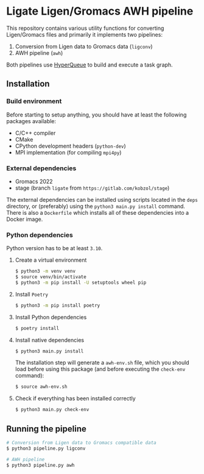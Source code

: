 # Ligate Ligen/Gromacs AWH pipeline
This repository contains various utility functions for converting Ligen/Gromacs files and primarily
it implements two pipelines:
1) Conversion from Ligen data to Gromacs data (`ligconv`)
2) AWH pipeline (`awh`)

Both pipelines use [HyperQueue](https://it4innovations.github.io/hyperqueue) to build and execute
a task graph.

## Installation

### Build environment
Before starting to setup anything, you should have at least the following packages available:

- C/C++ compiler
- CMake
- CPython development headers (`python-dev`)
- MPI implementation (for compiling `mpi4py`)

### External dependencies
- Gromacs 2022
- stage (branch `ligate` from `https://gitlab.com/kobzol/stage`)

The external dependencies can be installed using scripts located
in the `deps` directory, or (preferably) using the `python3 main.py install` command.
There is also a `Dockerfile` which installs all of these dependencies into a Docker image.

### Python dependencies
Python version has to be at least `3.10`.

1) Create a virtual environment
    ```bash
    $ python3 -m venv venv
    $ source venv/bin/activate
    $ python3 -m pip install -U setuptools wheel pip 
    ```
2) Install `Poetry`
    ```bash
    $ python3 -m pip install poetry 
    ```
3) Install Python dependencies
    ```bash
    $ poetry install 
    ```
4) Install native dependencies
   ```bash
   $ python3 main.py install
   ```
   The installation step will generate a `awh-env.sh` file, which you should load before using this
   package (and before executing the `check-env` command):
   ```bash
   $ source awh-env.sh
   ```

5) Check if everything has been installed correctly
   ```bash
   $ python3 main.py check-env
   ```

## Running the pipeline
```bash
# Conversion from Ligen data to Gromacs compatible data
$ python3 pipeline.py ligconv

# AWH pipeline
$ python3 pipeline.py awh
```
